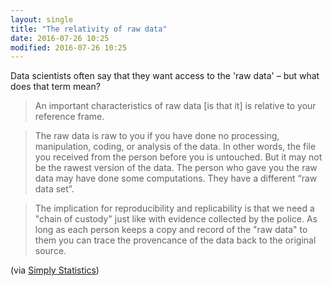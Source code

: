 ```yaml
---
layout: single
title: "The relativity of raw data"
date: 2016-07-26 10:25
modified: 2016-07-26 10:25
---
```


Data scientists often say that they want access to the 'raw data'
– but what does that term mean? 

> An important characteristics of raw data [is that it] 
> is relative to your reference frame.

> The raw data is raw to you if you have done no processing,
> manipulation, coding, or analysis of the data. In other words, the
> file you received from the person before you is untouched. But it
> may not be the rawest version of the data. The person who gave you
> the raw data may have done some computations. They have a different
> “raw data set”.

> The implication for reproducibility and replicability is that we need
> a "chain of custody" just like with evidence collected by the
> police. As long as each person keeps a copy and record of the "raw
> data" to them you can trace the provencance of the data back to the
> original source.

(via [Simply Statistics](http://simplystatistics.org/2016/07/20/relativity-raw-data/))


